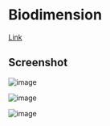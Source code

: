 # Biodimension

[Link](https://www.biodimension.in/)

## Screenshot

![image](https://user-images.githubusercontent.com/80235375/175056118-b2c55934-eca1-40d0-9856-46c221e1d0ed.png)

![image](https://user-images.githubusercontent.com/80235375/175056507-51a13a73-707f-4d7a-945c-d1768e1d5796.png)

![image](https://user-images.githubusercontent.com/80235375/175056929-930a57ac-5610-473c-9d72-772f5573bbba.png)
